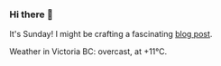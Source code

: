 ### Hi there :wave:

It's Sunday! I might be crafting a fascinating [blog post](https://benjaminwuethrich.dev).

Weather in Victoria BC: overcast, at +11°C.
